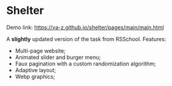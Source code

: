# Shelter

Demo link: https://va-z.github.io/shelter/pages/main/main.html

A __slightly__ updated version of the task from RSSchool. Features: 
- Multi-page website;
- Animated slider and burger menu;
- Faux pagination with a custom randomization algorithm;
- Adaptive layout;
- Webp graphics;
